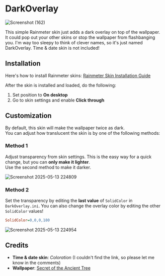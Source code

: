 # DarkOverlay

![Screenshot (162)](https://github.com/user-attachments/assets/5abeb226-99c9-4b97-89a5-86d4da245ae9)

This simple Rainmeter skin just adds a dark overlay on top of the wallpaper. It could pop out your other skins or stop the wallpaper from flashbanging you. I'm way too sleepy to think of clever names, so it's just named DarkOverlay. Time & date skin is not included!

## Installation

Here's how to install Rainmeter skins: [Rainmeter Skin Installation Guide](https://docs.rainmeter.net/manual/installing-skins/#InstallAutomatically)

After the skin is installed and loaded, do the following:

1. Set position to **On desktop**
2. Go to skin settings and enable **Click through**

## Customization

By default, this skin will make the wallpaper twice as dark.  
You can adjust how translucent the skin is by one of the following methods:

### Method 1
Adjust transparency from skin settings. This is the easy way for a quick change, but you can **only make it lighter**.  
Use the second method to make it darker.

![Screenshot 2025-05-13 224809](https://github.com/user-attachments/assets/cec93aa4-84dc-4a3a-a262-39aec6c6e949)

### Method 2
Set the transparency by editing the **last value** of `SolidColor` in `DarkOverlay.ini`. You can also change the overlay color by editing the other `SolidColor` values!

```ini
SolidColor=0,0,0,180
````
![Screenshot 2025-05-13 224954](https://github.com/user-attachments/assets/0461029c-f41d-4316-b221-97e5f1b6458f)

## Credits

* **Time & date skin**: *Coloration* (I couldn't find the link, so please let me know in the comments)
* **Wallpaper**: [Secret of the Ancient Tree](https://www.deviantart.com/donotbeatme/art/Secret-of-the-Ancient-Tree-1071849364)
